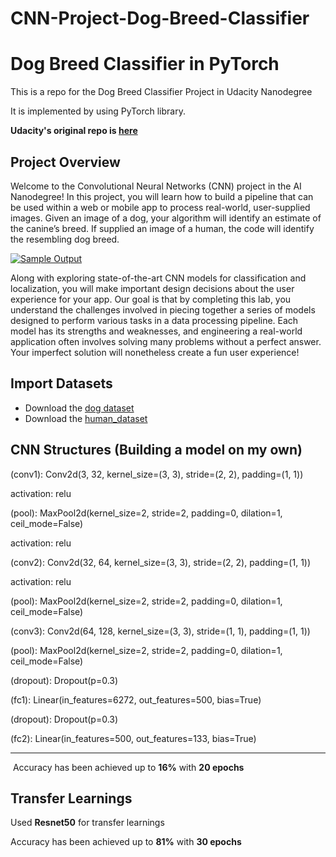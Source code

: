 # CNN-Project-Dog-Breed-Classifier
# Dog Breed Classifier in PyTorch
This is a repo for the Dog Breed Classifier Project  in Udacity Nanodegree

It is implemented by using PyTorch library.

**Udacity's original repo is [here](https://github.com/udacity/deep-learning-v2-pytorch/tree/master/project-dog-classification)**



## Project Overview

Welcome to the Convolutional Neural Networks (CNN) project in the AI  Nanodegree! In this project, you will learn how to build a pipeline that  can be used within a web or mobile app to process real-world,  user-supplied images.  Given an image of a dog, your algorithm will  identify an estimate of the canine’s breed.  If supplied an image of a  human, the code will identify the resembling dog breed.

[![Sample Output](https://github.com/udacity/deep-learning-v2-pytorch/raw/master/project-dog-classification/images/sample_dog_output.png)](https://github.com/udacity/deep-learning-v2-pytorch/blob/master/project-dog-classification/images/sample_dog_output.png)

Along with exploring state-of-the-art CNN models for classification  and localization, you will make important design decisions about the  user experience for your app.  Our goal is that by completing this lab,  you understand the challenges involved in piecing together a series of  models designed to perform various tasks in a data processing pipeline.   Each model has its strengths and weaknesses, and engineering a  real-world application often involves solving many problems without a  perfect answer.  Your imperfect solution will nonetheless create a fun  user experience!



## Import Datasets

* Download the [dog dataset](https://s3-us-west-1.amazonaws.com/udacity-aind/dog-project/dogImages.zip)
* Download the [human_dataset](https://s3-us-west-1.amazonaws.com/udacity-aind/dog-project/lfw.zip)



## CNN Structures (Building a model on my own)

(conv1): Conv2d(3, 32, kernel_size=(3, 3), stride=(2, 2), padding=(1, 1))

activation: relu

(pool): MaxPool2d(kernel_size=2, stride=2, padding=0, dilation=1, ceil_mode=False)     

activation: relu

(conv2): Conv2d(32, 64, kernel_size=(3, 3), stride=(2, 2), padding=(1, 1)) 

activation: relu

(pool): MaxPool2d(kernel_size=2, stride=2, padding=0, dilation=1, ceil_mode=False) 

(conv3): Conv2d(64, 128, kernel_size=(3, 3), stride=(1, 1), padding=(1, 1)) 

(pool): MaxPool2d(kernel_size=2, stride=2, padding=0, dilation=1, ceil_mode=False) 

(dropout): Dropout(p=0.3) 

(fc1): Linear(in_features=6272, out_features=500, bias=True) 

(dropout): Dropout(p=0.3) 

(fc2): Linear(in_features=500, out_features=133, bias=True) 

-----

​	Accuracy has been achieved up to **16%** with **20 epochs**





## Transfer Learnings

Used **Resnet50** for transfer learnings



Accuracy has been achieved up to **81%** with **30 epochs**




